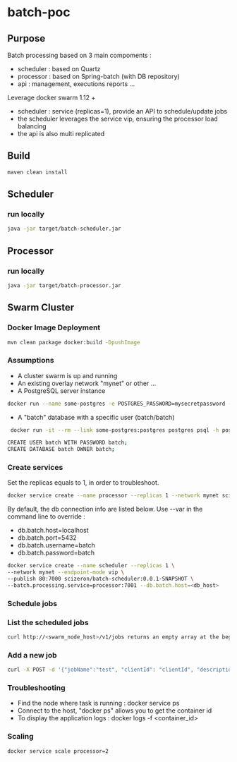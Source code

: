 # batch-poc

## Purpose

Batch processing based on 3 main compoments :
* scheduler : based on Quartz
* processor : based on Spring-batch (with DB repository)
* api       : management, executions reports ...

Leverage docker swarm 1.12 +

* scheduler   : service (replicas=1), provide an API to schedule/update jobs
* the scheduler leverages the service vip, ensuring the processor load balancing  
* the api is also multi replicated

## Build

```sh
maven clean install
```

## Scheduler

### run locally

```sh
java -jar target/batch-scheduler.jar
```

## Processor

### run locally

```sh
java -jar target/batch-processor.jar 
```

## Swarm Cluster

###  Docker Image Deployment

```sh
mvn clean package docker:build -DpushImage
```

### Assumptions

* A cluster swarm is up and running
* An existing overlay network "mynet" or other ...
* A PostgreSQL server instance

```sh
docker run --name some-postgres -e POSTGRES_PASSWORD=mysecretpassword -d -p 5432:5432 postgres
```

* A "batch" database with a specific user (batch/batch)

```sh
 docker run -it --rm --link some-postgres:postgres postgres psql -h postgres -U postgres
```

```sh
CREATE USER batch WITH PASSWORD batch;
CREATE DATABASE batch OWNER batch;
```

### Create services

Set the replicas equals to 1, in order to troubleshoot.

```sh
docker service create --name processor --replicas 1 --network mynet scizeron/batch-processor:0.0.1-SNAPSHOT --db.batch.host=<db_host>
```

By default, the db connection info are listed below. Use --var in the command line to override :
* db.batch.host=localhost
* db.batch.port=5432
* db.batch.username=batch
* db.batch.password=batch

```sh
docker service create --name scheduler --replicas 1 \
--network mynet --endpoint-mode vip \
--publish 80:7000 scizeron/batch-scheduler:0.0.1-SNAPSHOT \
--batch.processing.service=processor:7001 --db.batch.host=<db_host>
```

### Schedule jobs

### List the scheduled jobs

```sh
curl http://<swarm_node_host>/v1/jobs returns an empty array at the begining.
```

### Add a new job

```sh
curl -X POST -d '{"jobName":"test", "clientId": "clientId", "description": "desc", "cronExpression": "0 * 14 * * ?"}' http://<swarm_node_host>/v1/jobs
```

### Troubleshooting

* Find the node where task is running : docker service ps <service>
* Connect to the host, "docker ps" allows you to get the container id
* To display the application logs : docker logs -f <container_id>

### Scaling

```sh
docker service scale processor=2
```

